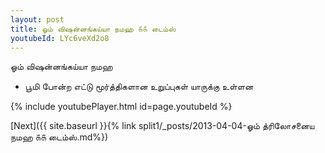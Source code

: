 ```yaml
---
layout: post
title: ஓம் விஷன்னங்கய்யா நமஹ ௧௧ டைம்ஸ்
youtubeId: LYc6veXd2o8
---
```

 
 
 ஓம் விஷன்னங்கய்யா நமஹ  
 
 -  பூமி போன்ற எட்டு மூர்த்திகளான உறுப்புகள் யாருக்கு உள்ளன 
 
  
 
  
 
 
 
 
 
 


{% include youtubePlayer.html id=page.youtubeId %}
 
[Next]({{ site.baseurl }}{% link  split1/_posts/2013-04-04-ஓம் த்ரிலோசனைய நமஹ ௧௧ டைம்ஸ்.md%})
 
